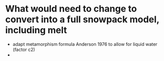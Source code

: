 
# What would need to change to convert into a full snowpack model, including melt

- adapt metamorphism formula Anderson 1976 to allow for liquid water (factor c2) 
- 
